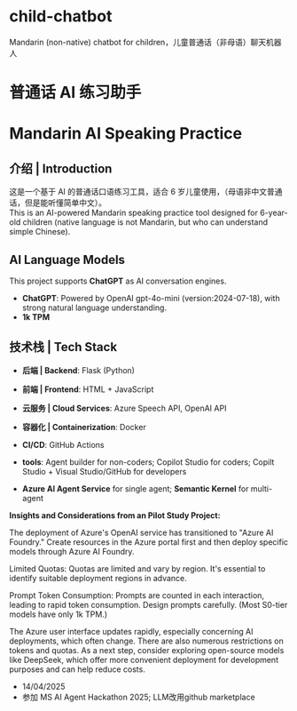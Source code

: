# child-chatbot
Mandarin (non-native) chatbot for children，儿童普通话（非母语）聊天机器人

# 普通话 AI 练习助手
# Mandarin AI Speaking Practice

## 介绍 | Introduction
这是一个基于 AI 的普通话口语练习工具，适合 6 岁儿童使用，（母语非中文普通话，但是能听懂简单中文）。   
This is an AI-powered Mandarin speaking practice tool designed for 6-year-old children (native language is not Mandarin, but who can understand simple Chinese).

## AI Language Models
This project supports **ChatGPT** as AI conversation engines.

- **ChatGPT**: Powered by OpenAI gpt-4o-mini (version:2024-07-18), with strong natural language understanding.
- **1k TPM** 


## 技术栈 | Tech Stack
- **后端 | Backend**: Flask (Python)
- **前端 | Frontend**: HTML + JavaScript
- **云服务 | Cloud Services**: Azure Speech API, OpenAI API
- **容器化 | Containerization**: Docker
- **CI/CD**: GitHub Actions

- **tools**: Agent builder for non-coders; Copilot Studio for coders; Copilt Studio + Visual Studio/GitHub for developers
- **Azure AI Agent Service** for single agent; **Semantic Kernel** for multi-agent
  
**Insights and Considerations from an Pilot Study Project:**

The deployment of Azure's OpenAI service has transitioned to "Azure AI Foundry."  Create resources in the Azure portal first and then deploy specific models through Azure AI Foundry.

Limited Quotas: Quotas are limited and vary by region. It's essential to identify suitable deployment regions in advance.

Prompt Token Consumption: Prompts are counted in each interaction, leading to rapid token consumption. Design prompts carefully. (Most S0-tier models have only 1k TPM.)

The Azure user interface updates rapidly, especially concerning AI deployments, which often change. There are also numerous restrictions on tokens and quotas. As a next step, consider exploring open-source models like DeepSeek, which offer more convenient deployment for development purposes and can help reduce costs.

- 14/04/2025
- 参加 MS AI Agent Hackathon 2025; LLM改用github marketplace
